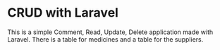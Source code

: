 # CRUD with Laravel
This is a simple Comment, Read, Update, Delete application made with Laravel.
There is a table for medicines and a table for the suppliers.
